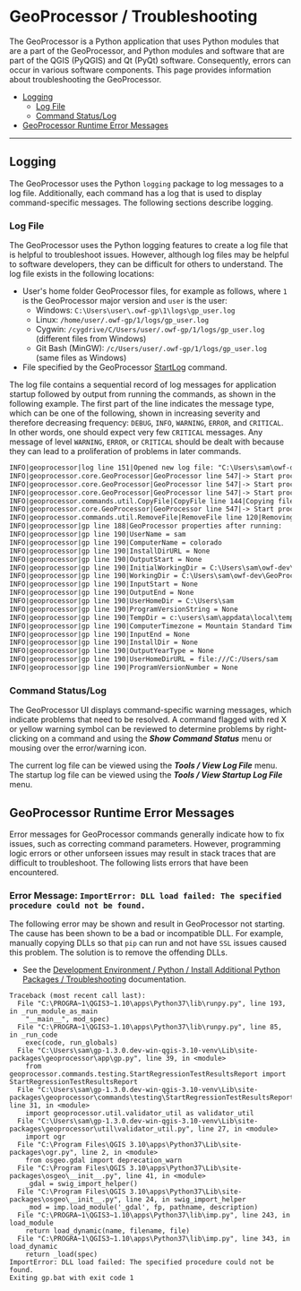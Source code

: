 # GeoProcessor / Troubleshooting #

The GeoProcessor is a Python application that uses Python modules that are a part of the GeoProcessor,
and Python modules and software that are part of the QGIS (PyQGIS) and Qt (PyQt) software.
Consequently, errors can occur in various software components.
This page provides information about troubleshooting the GeoProcessor.

* [Logging](#logging)
	+ [Log File](#log-file)
	+ [Command Status/Log](#command-statuslog)
* [GeoProcessor Runtime Error Messages](#geoprocessor-runtime-error-messages)

-------------

## Logging ##

The GeoProcessor uses the Python `logging` package to log messages to a log file.
Additionally, each command has a log that is used to display command-specific messages.
The following sections describe logging.

### Log File ###

The GeoProcessor uses the Python logging features to create a log file that is helpful to troubleshoot issues.
However, although log files may be helpful to software developers, they can be difficult for others to understand.
The log file exists in the following locations:

* User's home folder GeoProcessor files, for example as follows, where `1` is the GeoProcessor major version and `user` is the user:
	+ Windows: `C:\Users\user\.owf-gp\1\logs\gp_user.log`
	+ Linux:  `/home/user/.owf-gp/1/logs/gp_user.log`
	+ Cygwin:  `/cygdrive/C/Users/user/.owf-gp/1/logs/gp_user.log` (different files from Windows)
	+ Git Bash (MinGW):  `/c/Users/user/.owf-gp/1/logs/gp_user.log` (same files as Windows)
* File specified by the GeoProcessor [StartLog](http://software.openwaterfoundation.org/geoprocessor/latest/doc-user/command-ref/StartLog/StartLog/) command.

The log file contains a sequential record of log messages for application startup followed by
output from running the commands, as shown in the following example.
The first part of the line indicates the message type, which can be one of the following,
shown in increasing severity and therefore decreasing frequency:  `DEBUG`, `INFO`, `WARNING`, `ERROR`, and `CRITICAL`.
In other words, one should expect very few `CRITICAL` messages.  Any message of level `WARNING`, `ERROR`, or `CRITICAL`
should be dealt with because they can lead to a proliferation of problems in later commands.

```txt
INFO|geoprocessor|log line 151|Opened new log file: "C:\Users\sam\owf-dev\GeoProcessor\git-repos\owf-app-geoprocessor-python-test\test\commands\RemoveFile\results\test-RemoveFile.gp.log"
INFO|geoprocessor.core.GeoProcessor|GeoProcessor line 547|-> Start processing command 2 of 5: # Test removing a file
INFO|geoprocessor.core.GeoProcessor|GeoProcessor line 547|-> Start processing command 3 of 5: # Uncomment the following line to regenerate expected results
INFO|geoprocessor.core.GeoProcessor|GeoProcessor line 547|-> Start processing command 4 of 5: CopyFile(SourceFile="data/testfile.txt",DestinationFile="results/test-RemoveFile-out.txt")
INFO|geoprocessor.commands.util.CopyFile|CopyFile line 144|Copying file "C:\Users\sam\owf-dev\GeoProcessor\git-repos\owf-app-geoprocessor-python-test\test\commands\RemoveFile\data\testfile.txt" to "C:\Users\sam\owf-dev\GeoProcessor\git-repos\owf-app-geoprocessor-python-test\test\commands\RemoveFile\results\test-RemoveFile-out.txt"
INFO|geoprocessor.core.GeoProcessor|GeoProcessor line 547|-> Start processing command 5 of 5: RemoveFile(SourceFile="results/test-RemoveFile-out.txt")
INFO|geoprocessor.commands.util.RemoveFile|RemoveFile line 120|Removing file "C:\Users\sam\owf-dev\GeoProcessor\git-repos\owf-app-geoprocessor-python-test\test\commands\RemoveFile\results\test-RemoveFile-out.txt"
INFO|geoprocessor|gp line 188|GeoProcessor properties after running:
INFO|geoprocessor|gp line 190|UserName = sam
INFO|geoprocessor|gp line 190|ComputerName = colorado
INFO|geoprocessor|gp line 190|InstallDirURL = None
INFO|geoprocessor|gp line 190|OutputStart = None
INFO|geoprocessor|gp line 190|InitialWorkingDir = C:\Users\sam\owf-dev\GeoProcessor\git-repos\owf-app-geoprocessor-python-test\test\commands\RemoveFile
INFO|geoprocessor|gp line 190|WorkingDir = C:\Users\sam\owf-dev\GeoProcessor\git-repos\owf-app-geoprocessor-python-test\test\commands\RemoveFile
INFO|geoprocessor|gp line 190|InputStart = None
INFO|geoprocessor|gp line 190|OutputEnd = None
INFO|geoprocessor|gp line 190|UserHomeDir = C:\Users\sam
INFO|geoprocessor|gp line 190|ProgramVersionString = None
INFO|geoprocessor|gp line 190|TempDir = c:\users\sam\appdata\local\temp
INFO|geoprocessor|gp line 190|ComputerTimezone = Mountain Standard Time
INFO|geoprocessor|gp line 190|InputEnd = None
INFO|geoprocessor|gp line 190|InstallDir = None
INFO|geoprocessor|gp line 190|OutputYearType = None
INFO|geoprocessor|gp line 190|UserHomeDirURL = file:///C:/Users/sam
INFO|geoprocessor|gp line 190|ProgramVersionNumber = None
```

### Command Status/Log ###

The GeoProcessor UI displays command-specific warning messages,
which indicate problems that need to be resolved.
A command flagged with red X or yellow warning symbol can be reviewed to determine problems
by right-clicking on a command and using the ***Show Command Status*** menu or mousing over the error/warning icon.

The current log file can be viewed using the ***Tools / View Log File*** menu.
The startup log file can be viewed using the ***Tools / View Startup Log File*** menu.

## GeoProcessor Runtime Error Messages ##

Error messages for GeoProcessor commands generally indicate how to fix issues,
such as correcting command parameters.
However, programming logic errors or other unforseen issues may result in
stack traces that are difficult to troubleshoot.
The following lists errors that have been encountered.

### Error Message: `ImportError: DLL load failed: The specified procedure could not be found.`

The following error may be shown and result in GeoProcessor not starting.
The cause has been shown to be a bad or incompatible DLL.
For example, manually copying DLLs so that `pip` can run and not have `SSL` issues caused this problem.
The solution is to remove the offending DLLs.

* See the [Development Environment / Python / Install Additional Python Packages / Troubleshooting](../dev-env/python.md#troubleshooting) documentation.

```
Traceback (most recent call last):
  File "C:\PROGRA~1\QGIS3~1.10\apps\Python37\lib\runpy.py", line 193, in _run_module_as_main
    "__main__", mod_spec)
  File "C:\PROGRA~1\QGIS3~1.10\apps\Python37\lib\runpy.py", line 85, in _run_code
    exec(code, run_globals)
  File "C:\Users\sam\gp-1.3.0.dev-win-qgis-3.10-venv\Lib\site-packages\geoprocessor\app\gp.py", line 39, in <module>
    from geoprocessor.commands.testing.StartRegressionTestResultsReport import StartRegressionTestResultsReport
  File "C:\Users\sam\gp-1.3.0.dev-win-qgis-3.10-venv\Lib\site-packages\geoprocessor\commands\testing\StartRegressionTestResultsReport.py", line 31, in <module>
    import geoprocessor.util.validator_util as validator_util
  File "C:\Users\sam\gp-1.3.0.dev-win-qgis-3.10-venv\Lib\site-packages\geoprocessor\util\validator_util.py", line 27, in <module>
    import ogr
  File "C:\Program Files\QGIS 3.10\apps\Python37\Lib\site-packages\ogr.py", line 2, in <module>
    from osgeo.gdal import deprecation_warn
  File "C:\Program Files\QGIS 3.10\apps\Python37\Lib\site-packages\osgeo\__init__.py", line 41, in <module>
    _gdal = swig_import_helper()
  File "C:\Program Files\QGIS 3.10\apps\Python37\Lib\site-packages\osgeo\__init__.py", line 24, in swig_import_helper
    _mod = imp.load_module('_gdal', fp, pathname, description)
  File "C:\PROGRA~1\QGIS3~1.10\apps\Python37\lib\imp.py", line 243, in load_module
    return load_dynamic(name, filename, file)
  File "C:\PROGRA~1\QGIS3~1.10\apps\Python37\lib\imp.py", line 343, in load_dynamic
    return _load(spec)
ImportError: DLL load failed: The specified procedure could not be found.
Exiting gp.bat with exit code 1
```
